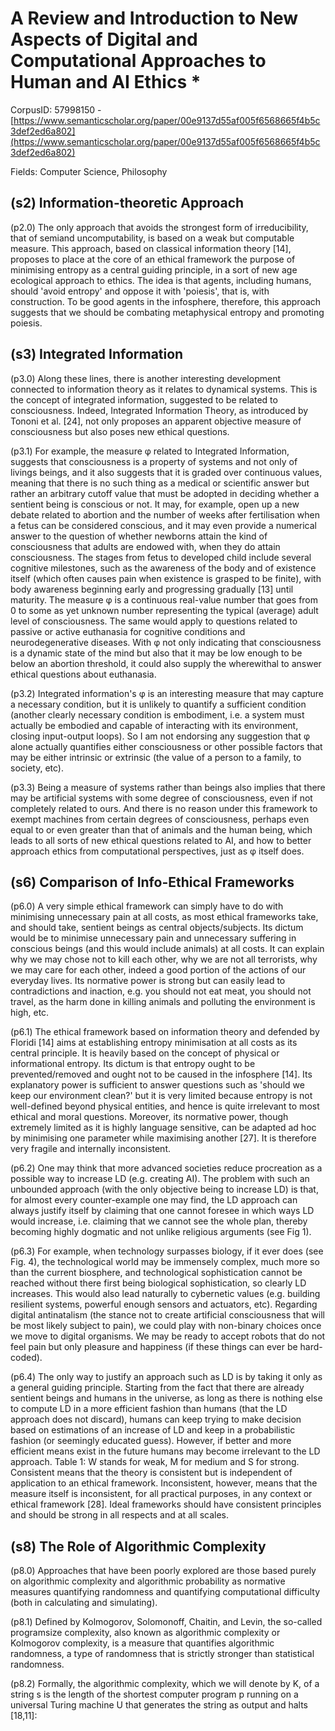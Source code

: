 # A Review and Introduction to New Aspects of Digital and Computational Approaches to Human and AI Ethics *

CorpusID: 57998150 - [https://www.semanticscholar.org/paper/00e9137d55af005f6568665f4b5c3def2ed6a802](https://www.semanticscholar.org/paper/00e9137d55af005f6568665f4b5c3def2ed6a802)

Fields: Computer Science, Philosophy

## (s2) Information-theoretic Approach
(p2.0) The only approach that avoids the strongest form of irreducibility, that of semiand uncomputability, is based on a weak but computable measure. This approach, based on classical information theory [14], proposes to place at the core of an ethical framework the purpose of minimising entropy as a central guiding principle, in a sort of new age ecological approach to ethics. The idea is that agents, including humans, should 'avoid entropy' and oppose it with 'poiesis', that is, with construction. To be good agents in the infosphere, therefore, this approach suggests that we should be combating metaphysical entropy and promoting poiesis.
## (s3) Integrated Information
(p3.0) Along these lines, there is another interesting development connected to information theory as it relates to dynamical systems. This is the concept of integrated information, suggested to be related to consciousness. Indeed, Integrated Information Theory, as introduced by Tononi et al. [24], not only proposes an apparent objective measure of consciousness but also poses new ethical questions.

(p3.1) For example, the measure φ related to Integrated Information, suggests that consciousness is a property of systems and not only of livings beings, and it also suggests that it is graded over continuous values, meaning that there is no such thing as a medical or scientific answer but rather an arbitrary cutoff value that must be adopted in deciding whether a sentient being is conscious or not. It may, for example, open up a new debate related to abortion and the number of weeks after fertilisation when a fetus can be considered conscious, and it may even provide a numerical answer to the question of whether newborns attain the kind of consciousness that adults are endowed with, when they do attain consciousness. The stages from fetus to developed child include several cognitive milestones, such as the awareness of the body and of existence itself (which often causes pain when existence is grasped to be finite), with body awareness beginning early and progressing gradually [13] until maturity. The measure φ is a continuous real-value number that goes from 0 to some as yet unknown number representing the typical (average) adult level of consciousness. The same would apply to questions related to passive or active euthanasia for cognitive conditions and neurodegenerative diseases. With φ not only indicating that consciousness is a dynamic state of the mind but also that it may be low enough to be below an abortion threshold, it could also supply the wherewithal to answer ethical questions about euthanasia.

(p3.2) Integrated information's φ is an interesting measure that may capture a necessary condition, but it is unlikely to quantify a sufficient condition (another clearly necessary condition is embodiment, i.e. a system must actually be embodied and capable of interacting with its environment, closing input-output loops). So I am not endorsing any suggestion that φ alone actually quantifies either consciousness or other possible factors that may be either intrinsic or extrinsic (the value of a person to a family, to society, etc).

(p3.3) Being a measure of systems rather than beings also implies that there may be artificial systems with some degree of consciousness, even if not completely related to ours. And there is no reason under this framework to exempt machines from certain degrees of consciousness, perhaps even equal to or even greater than that of animals and the human being, which leads to all sorts of new ethical questions related to AI, and how to better approach ethics from computational perspectives, just as φ itself does.
## (s6) Comparison of Info-Ethical Frameworks
(p6.0) A very simple ethical framework can simply have to do with minimising unnecessary pain at all costs, as most ethical frameworks take, and should take, sentient beings as central objects/subjects. Its dictum would be to minimise unnecessary pain and unnecessary suffering in conscious beings (and this would include animals) at all costs. It can explain why we may chose not to kill each other, why we are not all terrorists, why we may care for each other, indeed a good portion of the actions of our everyday lives. Its normative power is strong but can easily lead to contradictions and inaction, e.g. you should not eat meat, you should not travel, as the harm done in killing animals and polluting the environment is high, etc.

(p6.1) The ethical framework based on information theory and defended by Floridi [14] aims at establishing entropy minimisation at all costs as its central principle. It is heavily based on the concept of physical or informational entropy. Its dictum is that entropy ought to be prevented/removed and ought not to be caused in the infosphere [14]. Its explanatory power is sufficient to answer questions such as 'should we keep our environment clean?' but it is very limited because entropy is not well-defined beyond physical entities, and hence is quite irrelevant to most ethical and moral questions. Moreover, its normative power, though extremely limited as it is highly language sensitive, can be adapted ad hoc by minimising one parameter while maximising another [27]. It is therefore very fragile and internally inconsistent.

(p6.2) One may think that more advanced societies reduce procreation as a possible way to increase LD (e.g. creating AI). The problem with such an unbounded approach (with the only objective being to increase LD) is that, for almost every counter-example one may find, the LD approach can always justify itself by claiming that one cannot foresee in which ways LD would increase, i.e. claiming that we cannot see the whole plan, thereby becoming highly dogmatic and not unlike religious arguments (see Fig 1).

(p6.3) For example, when technology surpasses biology, if it ever does (see Fig. 4), the technological world may be immensely complex, much more so than the current biosphere, and technological sophistication cannot be reached without there first being biological sophistication, so clearly LD increases. This would also lead naturally to cybernetic values (e.g. building resilient systems, powerful enough sensors and actuators, etc). Regarding digital antinatalism (the stance not to create artificial consciousness that will be most likely subject to pain), we could play with non-binary choices once we move to digital organisms. We may be ready to accept robots that do not feel pain but only pleasure and happiness (if these things can ever be hard-coded).

(p6.4) The only way to justify an approach such as LD is by taking it only as a general guiding principle. Starting from the fact that there are already sentient beings and humans in the universe, as long as there is nothing else to compute LD in a more efficient fashion than humans (that the LD approach does not discard), humans can keep trying to make decision based on estimations of an increase of LD and keep in a probabilistic fashion (or seemingly educated guess). However, if better and more efficient means exist in the future humans may become irrelevant to the LD approach.  Table 1: W stands for weak, M for medium and S for strong. Consistent means that the theory is consistent but is independent of application to an ethical framework. Inconsistent, however, means that the measure itself is inconsistent, for all practical purposes, in any context or ethical framework [28]. Ideal frameworks should have consistent principles and should be strong in all respects and at all scales.
## (s8) The Role of Algorithmic Complexity
(p8.0) Approaches that have been poorly explored are those based purely on algorithmic complexity and algorithmic probability as normative measures quantifying randomness and quantifying computational difficulty (both in calculating and simulating).

(p8.1) Defined by Kolmogorov, Solomonoff, Chaitin, and Levin, the so-called programsize complexity, also known as algorithmic complexity or Kolmogorov complexity, is a measure that quantifies algorithmic randomness, a type of randomness that is strictly stronger than statistical randomness.

(p8.2) Formally, the algorithmic complexity, which we will denote by K, of a string s is the length of the shortest computer program p running on a universal Turing machine U that generates the string as output and halts [18,11]:
